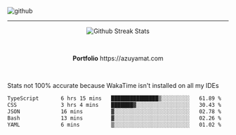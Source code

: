 ![github](https://media.discordapp.net/attachments/881363147364118528/1142610121697021952/background.png?width=1000&height=300)<br>
___
<p align="center">
  <img alt="Github Streak Stats" src="https://streak-stats.demolab.com?user=Azuyamat&theme=transparent&hide_border=true"/>
</p><br>
<p align="center">
      <strong>Portfolio</strong> https://azuyamat.com
</p><br>

Stats not 100% accurate because WakaTime isn't installed on all my IDEs
<!--START_SECTION:waka-->

```txt
TypeScript       6 hrs 15 mins   ███████████████▒░░░░░░░░░   61.89 %
CSS              3 hrs 4 mins    ███████▓░░░░░░░░░░░░░░░░░   30.43 %
JSON             16 mins         ▓░░░░░░░░░░░░░░░░░░░░░░░░   02.78 %
Bash             13 mins         ▓░░░░░░░░░░░░░░░░░░░░░░░░   02.26 %
YAML             6 mins          ▒░░░░░░░░░░░░░░░░░░░░░░░░   01.02 %
```

<!--END_SECTION:waka-->
